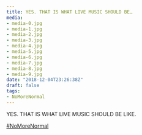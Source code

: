 ```yaml
---
title: YES. THAT IS WHAT LIVE MUSIC SHOULD BE…
media:
- media-0.jpg
- media-1.jpg
- media-2.jpg
- media-3.jpg
- media-4.jpg
- media-5.jpg
- media-6.jpg
- media-7.jpg
- media-8.jpg
- media-9.jpg
date: "2018-12-04T23:26:38Z"
draft: false
tags:
- NoMoreNormal
---
```

YES. THAT IS WHAT LIVE MUSIC SHOULD BE LIKE.



[#NoMoreNormal](/tags/NoMoreNormal)
